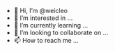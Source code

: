 - 👋 Hi, I’m @weicleo
- 👀 I’m interested in ...
- 🌱 I’m currently learning ...
- 💞️ I’m looking to collaborate on ...
- 📫 How to reach me ...

<!---
weicleo/weicleo is a ✨ special ✨ repository because its `README.md` (this file) appears on your GitHub profile.
You can click the Preview link to take a look at your changes.
--->
